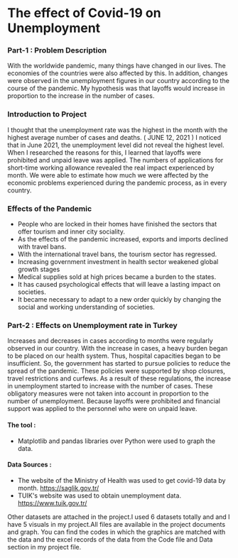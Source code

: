 # The effect of Covid-19 on Unemployment
### Part-1 : Problem Description
   With the worldwide pandemic, many things have changed in our lives. The economies of the countries were also affected by this. In addition, changes were observed in the unemployment figures in our country according to the course of the pandemic. My hypothesis was that layoffs would increase in proportion to the increase in the number of cases. 
   
### Introduction to Project
   I thought that the unemployment rate was the highest in the month with the highest average number of cases and deaths. ( JUNE 12, 2021 ) I noticed that in June 2021, the unemployment level did not reveal the highest level. When I researched the reasons for this, I learned that layoffs were prohibited and unpaid leave was applied. The numbers of applications for short-time working allowance revealed the real impact experienced by month. We were able to estimate how much we were affected by the economic problems experienced during the pandemic process, as in every country.
### Effects of the Pandemic
* People who are locked in their homes have finished the sectors that offer tourism and inner city sociality.
* As the effects of the pandemic increased, exports and imports declined with travel bans.
* With the international travel bans, the tourism sector has regressed.
* Increasing government investment in health sector weakened global growth stages
* Medical supplies sold at high prices became a burden to the states.
* It has caused psychological effects that will leave a lasting impact on societies.
* It became necessary to adapt to a new order quickly by changing the social and working understanding of societies.
### Part-2 : Effects on Unemployment rate in Turkey
Increases and decreases in cases according to months were regularly observed in our country. With the increase in cases, a heavy burden began to be placed on our health system. Thus, hospital capacities began to be insufficient. So, the government has started to pursue policies to reduce the spread of the pandemic. These policies were supported by shop closures, travel restrictions and curfews. As a result of these regulations, the increase in unemployment started to increase with the number of cases. These obligatory measures were not taken into account in proportion to the number of unemployment. Because layoffs were prohibited and financial support was applied to the personnel who were on unpaid leave.
#### The tool :
* Matplotlib and pandas libraries over Python were used to graph the data. 
#### Data Sources :
* The website of the Ministry of Health was used to get covid-19 data by month.
https://saglik.gov.tr/
* TUIK's website was used to obtain unemployment data.
 https://www.tuik.gov.tr/

Other datasets are attached in the project.I used 6 datasets totally and and I have 5 visuals in my project.All files are available in the project documents and graph. You can find the codes in which the graphics are matched with the data and the excel records of the data from the Code file and Data section in my project file.
